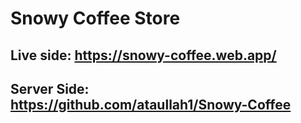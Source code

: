 # Snowy Coffee Store 

## Live side: https://snowy-coffee.web.app/

## Server Side: https://github.com/ataullah1/Snowy-Coffee
